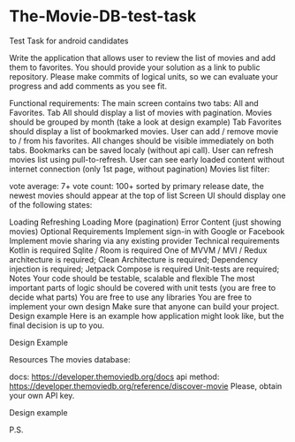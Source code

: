 # The-Movie-DB-test-task
Test Task for android candidates

Write the application that allows user to review the list of movies and add them to favorites. You should provide your solution as a link to public repository. Please make commits of logical units, so we can evaluate your progress and add comments as you see fit.

Functional requirements:
The main screen contains two tabs: All and Favorites.
Tab All should display a list of movies with pagination. Movies should be grouped by month (take a look at design example)
Tab Favorites should display a list of bookmarked movies.
User can add / remove movie to / from his favorites. All changes should be visible immediately on both tabs. Bookmarks can be saved localy (without api call).
User can refresh movies list using pull-to-refresh.
User can see early loaded content without internet connection (only 1st page, without pagination)
Movies list filter:

vote average: 7+
vote count: 100+
sorted by primary release date, the newest movies should appear at the top of list
Screen UI should display one of the following states:

Loading
Refreshing
Loading More (pagination)
Error
Content (just showing movies)
Optional Requirements
Implement sign-in with Google or Facebook
Implement movie sharing via any existing provider
Technical requirements
Kotlin is required
Sqlite / Room is required
One of MVVM / MVI / Redux architecture is required;
Clean Architecture is required;
Dependency injection is required;
Jetpack Compose is required
Unit-tests are required;
Notes
Your code should be testable, scalable and flexible
The most important parts of logic should be covered with unit tests (you are free to decide what parts)
You are free to use any libraries
You are free to implement your own design
Make sure that anyone can build your project.
Design example
Here is an example how application might look like, but the final decision is up to you.

Design Example

Resources
The movies database:

docs: https://developer.themoviedb.org/docs
api method: https://developer.themoviedb.org/reference/discover-movie
Please, obtain your own API key.

Design example

P.S.
